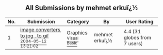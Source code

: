 ﻿<div align="center">

## All Submissions by mehmet erkuï¿½

</div>

No.  | Submission | Category | By   | User Rating
---- | ---------- | -------- | ---- | -----------
1 | [image converters, to jpg , to gif<br /><sup>2004-05-12 13:21:02</sup>](https://github.com/Planet-Source-Code/mehmet-erku-image-converters-to-jpg-to-gif__1-53730) | [Graphics<br /><sup>Visual Basic</sup>](../ByCategory/graphics__1-46.md) | mehmet erkuï¿½ | 4.4 (31 globes from 7 users)
